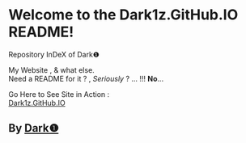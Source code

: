 # Welcome to the Dark1z.GitHub.IO README! #   
   
Repository InDeX of Dark❶   
   
My Website , & what else.   
Need a README for it ? , *Seriously* ? ... !!! **No**...   
   
Go Here to See Site in Action :  
[Dark1z.GitHub.IO](https://dark1z.github.io)
   
## By [Dark❶](https://github.com/dark1z "Dark❶") ##   
